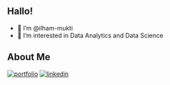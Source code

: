 ## Hallo!
- 👋 I’m @ilham-mukti
- 👀 I’m interested in Data Analytics and Data Science

## About Me
[![portfolio](https://img.shields.io/badge/my_portfolio-000?style=for-the-badge&logo=ko-fi&logoColor=white)](https://ilhammukti.medium.com/)
[![linkedin](https://img.shields.io/badge/linkedin-0A66C2?style=for-the-badge&logo=linkedin&logoColor=white)](https://www.linkedin.com/in/ilhammukti/)

<!---
ilham-mukti/ilham-mukti is a ✨ special ✨ repository because its `README.md` (this file) appears on your GitHub profile.
You can click the Preview link to take a look at your changes.
--->
